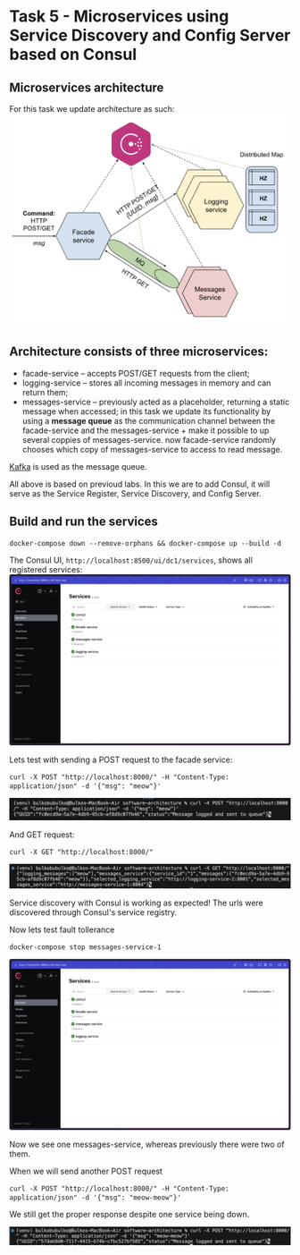 # Task 5 - Microservices using Service Discovery and Config Server based on Consul

## Microservices architecture
For this task we update architecture as such:
![microservices-architecture](data/microservices-architecture.png)

## Architecture consists of three microservices:

- facade-service – accepts POST/GET requests from the client;
- logging-service – stores all incoming messages in memory and can return them;
- messages-service – previously acted as a placeholder, returning a static message when accessed; in this task we update its functionality by using a **message queue** as the communication channel between the facade-service and the messages-service + make it possible to up several coppies of messages-service. now facade-service randomly chooses which copy of messages-service to access to read message. 

[Kafka](https://hub.docker.com/r/apache/kafka) is used as the message queue.

All above is based on previoud labs. In this we are to add Consul, it will serve as the Service Register, Service Discovery, and Config Server.

## Build and run the services
```
docker-compose down --remove-orphans && docker-compose up --build -d
```

The Consul UI, `http://localhost:8500/ui/dc1/services`, shows all registered services:
![img-0](data/img-0.png)

Lets test with sending a POST request to the facade service:
```
curl -X POST "http://localhost:8000/" -H "Content-Type: application/json" -d '{"msg": "meow"}'
```
![img-1](data/img-1.png)

And GET request:
```
curl -X GET "http://localhost:8000/"
```
![img-2](data/img-2.png)

Service discovery with Consul is working as expected! The urls were discovered through Consul's service registry.

Now lets test fault tollerance
```
docker-compose stop messages-service-1
```
![img-3](data/img-3.png)

Now we see one messages-service, whereas previously there were two of them.

When we will send another POST request
```
curl -X POST "http://localhost:8000/" -H "Content-Type: application/json" -d '{"msg": "meow-meow"}'
```

We still get the proper response despite one service being down.

![img-4](data/img-4.png)